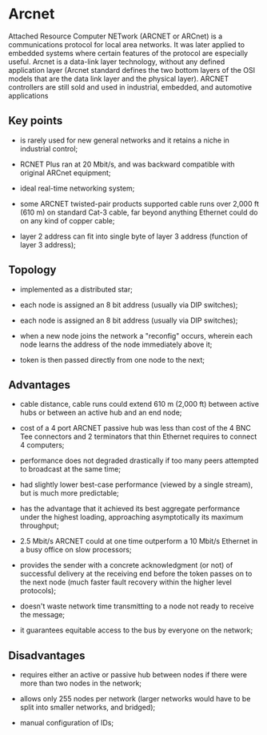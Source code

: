 # Arcnet

Attached Resource Computer NETwork (ARCNET or ARCnet) is a communications protocol for local area networks. It was later applied to embedded systems where certain features of the protocol are especially useful. Arcnet is a 
data-link layer technology, without any defined application layer (Arcnet standard defines the two bottom layers of the OSI models that are the data link layer and the physical layer). ARCNET controllers are still sold and 
used in industrial, embedded, and automotive applications

## Key points

- is rarely used for new general networks and it retains a niche in industrial control;

- RCNET Plus ran at 20 Mbit/s, and was backward compatible with original ARCnet equipment;

- ideal real-time networking system;

- some ARCNET twisted-pair products supported cable runs over 2,000 ft (610 m) on standard Cat-3 cable, far beyond anything Ethernet could do on any kind of copper cable;

- layer 2 address can fit into single byte of layer 3 address (function of layer 3 address);

## Topology

- implemented as a distributed star;

- each node is assigned an 8 bit address (usually via DIP switches);

- each node is assigned an 8 bit address (usually via DIP switches);

- when a new node joins the network a "reconfig" occurs, wherein each node learns the address of the node immediately above it;

- token is then passed directly from one node to the next;

## Advantages

- cable distance, cable runs could extend 610 m (2,000 ft) between active hubs or between an active hub and an end node;

- cost of a 4 port ARCNET passive hub was less than cost of the 4 BNC Tee connectors and 2 terminators that thin Ethernet requires to connect 4 computers;

- performance does not degraded drastically if too many peers attempted to broadcast at the same time;

- had slightly lower best-case performance (viewed by a single stream), but is much more predictable;

- has the advantage that it achieved its best aggregate performance under the highest loading, approaching asymptotically its maximum throughput;

- 2.5 Mbit/s ARCNET could at one time outperform a 10 Mbit/s Ethernet in a busy office on slow processors;

- provides the sender with a concrete acknowledgment (or not) of successful delivery at the receiving end before the token passes on to the next node (much faster fault recovery within the higher level protocols);

- doesn't waste network time transmitting to a node not ready to receive the message;

- it guarantees equitable access to the bus by everyone on the network;

## Disadvantages

- requires either an active or passive hub between nodes if there were more than two nodes in the network;

- allows only 255 nodes per network (larger networks would have to be split into smaller networks, and bridged);

- manual configuration of IDs;




